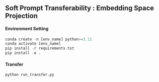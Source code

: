 ## Soft Prompt Transferability : Embedding Space Projection

#### Environment Setting

```python
conda create -n [env_name] python>=3.11
conda activate [env_name]
pip install -r requirements.txt
pip install -e .
```

#### Transfer

```python
python run_transfer.py
```


